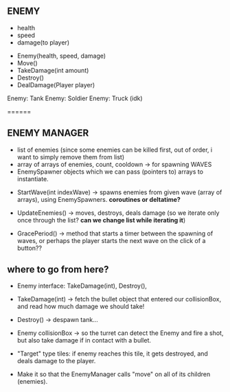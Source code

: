 ## ENEMY
- health
- speed
- damage(to player)

* Enemy(health, speed, damage)
* Move()
* TakeDamage(int amount)
* Destroy()
* DealDamage(Player player)


Enemy: Tank
Enemy: Soldier
Enemy: Truck (idk)

======

## ENEMY MANAGER
- list of enemies (since some enemies can be killed first, out of order, i want to simply remove them from list)
- array of arrays of enemies, count, cooldown -> for spawning WAVES
- EnemySpawner objects which we can pass (pointers to) arrays to instantiate.


* StartWave(int indexWave) -> spawns enemies from given wave (array of arrays), using EnemySpawners.  **coroutines or deltatime?**

* UpdateEnemies() -> moves, destroys, deals damage (so we iterate only once through the list? **can we change list while iterating it**)

* GracePeriod() -> method that starts a timer between the spawning of waves, or perhaps the player starts the next wave on the click of a button??

## where to go from here?

- Enemy interface: TakeDamage(int), Destroy(),

* TakeDamage(int) -> fetch the bullet object that entered our collisionBox, and read how much damage we should take!

* Destroy() -> despawn tank... 

- Enemy collisionBox -> so the turret can detect the Enemy and fire a shot, but also take damage if in contact with a bullet.

- "Target" type tiles: if enemy reaches this tile, it gets destroyed, and deals damage to the player.
- Make it so that the EnemyManager calls "move" on all of its children (enemies). 



